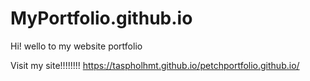 # MyPortfolio.github.io
Hi! wello to my website portfolio 

Visit my site!!!!!!!!
https://taspholhmt.github.io/petchportfolio.github.io/

